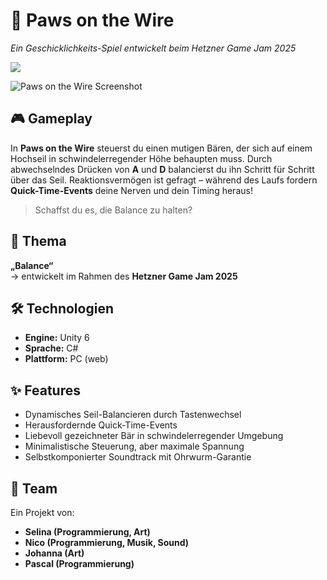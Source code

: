 # 🐾 Paws on the Wire

*Ein Geschicklichkeits-Spiel entwickelt beim Hetzner Game Jam 2025*

<p>
  <a href="https://raevren.github.io/hetznergamejam2025/" target="_blank">
    <img src="https://img.shields.io/badge/Jetzt%20Spielen-%F0%9F%8E%AE-brightgreen?style=for-the-badge">
  </a>
</p>

![Paws on the Wire Screenshot](https://github.com/Raevren/hetznergamejam2025/raw/main/docs/screen_shot_start_screen.png)

## 🎮 Gameplay

In **Paws on the Wire** steuerst du einen mutigen Bären, der sich auf einem Hochseil in schwindelerregender Höhe behaupten muss. Durch abwechselndes Drücken von **A** und **D** balancierst du ihn Schritt für Schritt über das Seil. Reaktionsvermögen ist gefragt – während des Laufs fordern **Quick-Time-Events** deine Nerven und dein Timing heraus!

> Schaffst du es, die Balance zu halten?

## 🧠 Thema

**„Balance“**  
→ entwickelt im Rahmen des **Hetzner Game Jam 2025**

## 🛠️ Technologien

- **Engine:** Unity 6
- **Sprache:** C#
- **Plattform:** PC (web)

## ✨ Features

- Dynamisches Seil-Balancieren durch Tastenwechsel
- Herausfordernde Quick-Time-Events
- Liebevoll gezeichneter Bär in schwindelerregender Umgebung
- Minimalistische Steuerung, aber maximale Spannung
- Selbstkomponierter Soundtrack mit Ohrwurm-Garantie

## 👥 Team

Ein Projekt von:

- **Selina (Programmierung, Art)**
- **Nico (Programmierung, Musik, Sound)**
- **Johanna (Art)**
- **Pascal (Programmierung)**
